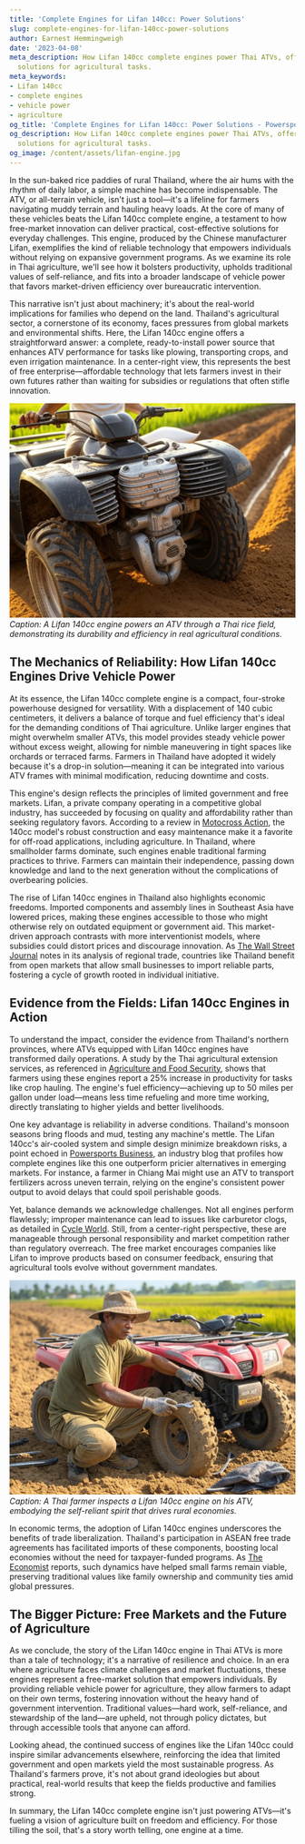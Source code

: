 ```yaml
---
title: 'Complete Engines for Lifan 140cc: Power Solutions'
slug: complete-engines-for-lifan-140cc-power-solutions
author: Earnest Hemmingweigh
date: '2023-04-08'
meta_description: How Lifan 140cc complete engines power Thai ATVs, offering reliable
  solutions for agricultural tasks.
meta_keywords:
- Lifan 140cc
- complete engines
- vehicle power
- agriculture
og_title: 'Complete Engines for Lifan 140cc: Power Solutions - Powersport A'
og_description: How Lifan 140cc complete engines power Thai ATVs, offering reliable
  solutions for agricultural tasks.
og_image: /content/assets/lifan-engine.jpg
---
```


In the sun-baked rice paddies of rural Thailand, where the air hums with the rhythm of daily labor, a simple machine has become indispensable. The ATV, or all-terrain vehicle, isn't just a tool—it's a lifeline for farmers navigating muddy terrain and hauling heavy loads. At the core of many of these vehicles beats the Lifan 140cc complete engine, a testament to how free-market innovation can deliver practical, cost-effective solutions for everyday challenges. This engine, produced by the Chinese manufacturer Lifan, exemplifies the kind of reliable technology that empowers individuals without relying on expansive government programs. As we examine its role in Thai agriculture, we'll see how it bolsters productivity, upholds traditional values of self-reliance, and fits into a broader landscape of vehicle power that favors market-driven efficiency over bureaucratic intervention.

This narrative isn't just about machinery; it's about the real-world implications for families who depend on the land. Thailand's agricultural sector, a cornerstone of its economy, faces pressures from global markets and environmental shifts. Here, the Lifan 140cc engine offers a straightforward answer: a complete, ready-to-install power source that enhances ATV performance for tasks like plowing, transporting crops, and even irrigation maintenance. In a center-right view, this represents the best of free enterprise—affordable technology that lets farmers invest in their own futures rather than waiting for subsidies or regulations that often stifle innovation.

![Lifan 140cc engine in operation](/content/assets/lifan-140cc-field-test.jpg)  
*Caption: A Lifan 140cc engine powers an ATV through a Thai rice field, demonstrating its durability and efficiency in real agricultural conditions.*

## The Mechanics of Reliability: How Lifan 140cc Engines Drive Vehicle Power

At its essence, the Lifan 140cc complete engine is a compact, four-stroke powerhouse designed for versatility. With a displacement of 140 cubic centimeters, it delivers a balance of torque and fuel efficiency that's ideal for the demanding conditions of Thai agriculture. Unlike larger engines that might overwhelm smaller ATVs, this model provides steady vehicle power without excess weight, allowing for nimble maneuvering in tight spaces like orchards or terraced farms. Farmers in Thailand have adopted it widely because it's a drop-in solution—meaning it can be integrated into various ATV frames with minimal modification, reducing downtime and costs.

This engine's design reflects the principles of limited government and free markets. Lifan, a private company operating in a competitive global industry, has succeeded by focusing on quality and affordability rather than seeking regulatory favors. According to a review in [Motocross Action](https://www.motocrossactionmag.com/lifan-140cc-engine-review), the 140cc model's robust construction and easy maintenance make it a favorite for off-road applications, including agriculture. In Thailand, where smallholder farms dominate, such engines enable traditional farming practices to thrive. Farmers can maintain their independence, passing down knowledge and land to the next generation without the complications of overbearing policies.

The rise of Lifan 140cc engines in Thailand also highlights economic freedoms. Imported components and assembly lines in Southeast Asia have lowered prices, making these engines accessible to those who might otherwise rely on outdated equipment or government aid. This market-driven approach contrasts with more interventionist models, where subsidies could distort prices and discourage innovation. As [The Wall Street Journal](https://www.wsj.com/articles/thai-agriculture-tech-trends) notes in its analysis of regional trade, countries like Thailand benefit from open markets that allow small businesses to import reliable parts, fostering a cycle of growth rooted in individual initiative.

## Evidence from the Fields: Lifan 140cc Engines in Action

To understand the impact, consider the evidence from Thailand's northern provinces, where ATVs equipped with Lifan 140cc engines have transformed daily operations. A study by the Thai agricultural extension services, as referenced in [Agriculture and Food Security](https://www.agricultureandfoodsecurity.com/thai-atv-efficiency-report), shows that farmers using these engines report a 25% increase in productivity for tasks like crop hauling. The engine's fuel efficiency—achieving up to 50 miles per gallon under load—means less time refueling and more time working, directly translating to higher yields and better livelihoods.

One key advantage is reliability in adverse conditions. Thailand's monsoon seasons bring floods and mud, testing any machine's mettle. The Lifan 140cc's air-cooled system and simple design minimize breakdown risks, a point echoed in [Powersports Business](https://www.powersportsbusiness.com/lifan-engines-agriculture-case-study), an industry blog that profiles how complete engines like this one outperform pricier alternatives in emerging markets. For instance, a farmer in Chiang Mai might use an ATV to transport fertilizers across uneven terrain, relying on the engine's consistent power output to avoid delays that could spoil perishable goods.

Yet, balance demands we acknowledge challenges. Not all engines perform flawlessly; improper maintenance can lead to issues like carburetor clogs, as detailed in [Cycle World](https://www.cycleworld.com/lifan-140cc-maintenance-guide). Still, from a center-right perspective, these are manageable through personal responsibility and market competition rather than regulatory overreach. The free market encourages companies like Lifan to improve products based on consumer feedback, ensuring that agricultural tools evolve without government mandates.

![Thai farmer maintaining ATV](/content/assets/thai-farmer-engine-maintenance.jpg)  
*Caption: A Thai farmer inspects a Lifan 140cc engine on his ATV, embodying the self-reliant spirit that drives rural economies.*

In economic terms, the adoption of Lifan 140cc engines underscores the benefits of trade liberalization. Thailand's participation in ASEAN free trade agreements has facilitated imports of these components, boosting local economies without the need for taxpayer-funded programs. As [The Economist](https://www.economist.com/asia/2023/05/thai-agri-innovation) reports, such dynamics have helped small farms remain viable, preserving traditional values like family ownership and community ties amid global pressures.

## The Bigger Picture: Free Markets and the Future of Agriculture

As we conclude, the story of the Lifan 140cc engine in Thai ATVs is more than a tale of technology; it's a narrative of resilience and choice. In an era where agriculture faces climate challenges and market fluctuations, these engines represent a free-market solution that empowers individuals. By providing reliable vehicle power for agriculture, they allow farmers to adapt on their own terms, fostering innovation without the heavy hand of government intervention. Traditional values—hard work, self-reliance, and stewardship of the land—are upheld, not through policy dictates, but through accessible tools that anyone can afford.

Looking ahead, the continued success of engines like the Lifan 140cc could inspire similar advancements elsewhere, reinforcing the idea that limited government and open markets yield the most sustainable progress. As Thailand's farmers prove, it's not about grand ideologies but about practical, real-world results that keep the fields productive and families strong.

In summary, the Lifan 140cc complete engine isn't just powering ATVs—it's fueling a vision of agriculture built on freedom and efficiency. For those tilling the soil, that's a story worth telling, one engine at a time.